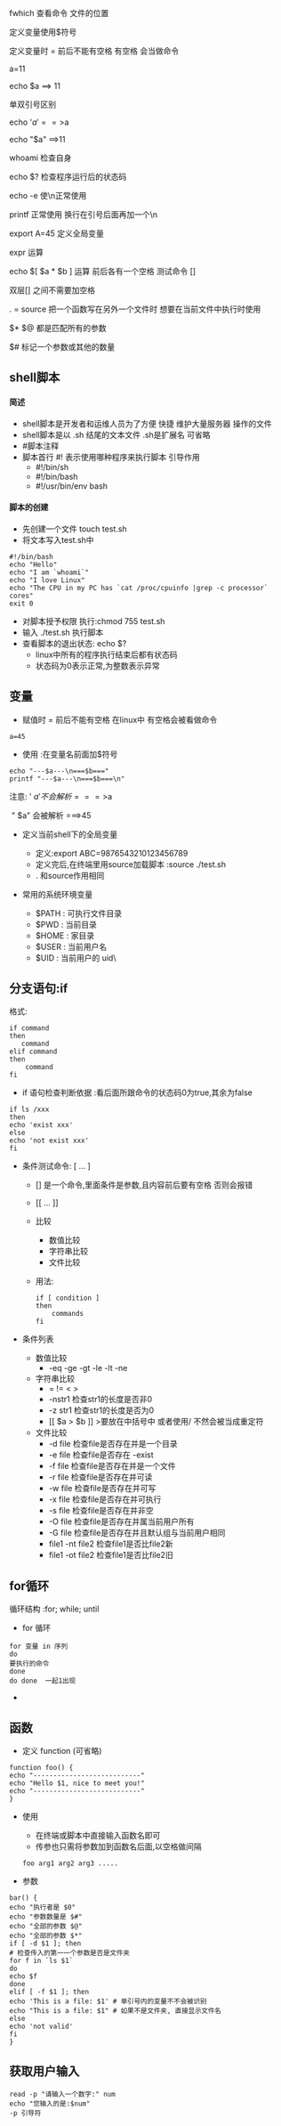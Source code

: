 fwhich  查看命令 文件的位置

定义变量使用$符号

定义变量时 = 前后不能有空格    有空格  会当做命令

a=11

echo $a  ==> 11

单双引号区别

echo '$a' ==>$a  

echo "$a" ==>11

whoami  检查自身

echo   $?   检查程序运行后的状态码

echo  -e  使\n正常使用

printf  正常使用  换行在引号后面再加一个\n

export  A=45  定义全局变量

expr    运算

echo $[ $a  *  $b ]        运算       前后各有一个空格   测试命令  []

双层[] 之间不需要加空格

. = source   把一个函数写在另外一个文件时  想要在当前文件中执行时使用

$*  $@ 都是匹配所有的参数

$#  标记一个参数或其他的数量

## shell脚本

#### 简述

- shell脚本是开发者和运维人员为了方便  快捷 维护大量服务器 操作的文件
- shell脚本是以 .sh 结尾的文本文件  .sh是扩展名 可省略
- #脚本注释
- 脚本首行     #!  表示使用哪种程序来执行脚本  引导作用
  - #!/bin/sh
  - #!/bin/bash
  - #!/usr/bin/env bash

#### 脚本的创建

- 先创建一个文件  touch test.sh
- 将文本写入test.sh中

~~~
#!/bin/bash
echo "Hello"
echo "I am `whoami`"
echo "I love Linux"
echo "The CPU in my PC has `cat /proc/cpuinfo |grep -c processor` cores"
exit 0
~~~

- 对脚本授予权限    执行:chmod 755 test.sh    
- 输入 ./test.sh  执行脚本
- 查看脚本的退出状态: echo $?
  - linux中所有的程序执行结束后都有状态码
  - 状态码为0表示正常,为整数表示异常

## 变量

- 赋值时  =  前后不能有空格   在linux中  有空格会被看做命令

~~~
a=45
~~~

- 使用  :在变量名前面加$符号

~~~
echo "---$a---\n===$b==="
printf "---$a---\n===$b===\n"
~~~

注意: ' $a' 不会解析  ===>$a

​         " $a" 会被解析 ===>45

- 定义当前shell下的全局变量
  - 定义:export ABC=9876543210123456789
  - 定义完后,在终端里用source加载脚本 :source ./test.sh
  - .  和source作用相同

- 常用的系统环境变量
  - $PATH : 可执行文件目录
  - $PWD : 当前目录
  - $HOME : 家目录
  - $USER : 当前用户名
  - $UID : 当前用户的 uid\

## 分支语句:if

格式:

~~~
if command
then 
   command
elif command
then
	command
fi	
~~~

- if 语句检查判断依据 :看后面所跟命令的状态码0为true,其余为false

~~~
if ls /xxx
then
echo 'exist xxx'
else
echo 'not exist xxx'
fi
~~~

- 条件测试命令: [ ... ]

  - [] 是一个命令,里面条件是参数,且内容前后要有空格  否则会报错

  - [[ ... ]]

  - 比较

    - 数值比较
    - 字符串比较
    - 文件比较

  - 用法:

    ~~~
    if [ condition ]
    then
    	commands
    fi
    ~~~

- 条件列表

  - 数值比较
    - -eq   -ge  -gt   -le  -lt  -ne
  - 字符串比较
    - =     !=    <    > 
    - -nstr1      检查str1的⻓度是否非0
    - -z str1       检查str1的⻓度是否为0
    - [[ $a > $b ]] >要放在中括号中  或者使用/  不然会被当成重定符
  - 文件比较
    - -d file 检查file是否存在并是一个目录
    - -e file 检查file是否存在    -exist
    - -f file 检查file是否存在并是一个文件
    - -r file 检查file是否存在并可读
    - -w file 检查file是否存在并可写
    - -x file 检查file是否存在并可执行
    - -s file 检查file是否存在并非空
    - -O file 检查file是否存在并属当前用户所有
    - -G file 检查file是否存在并且默认组与当前用户相同
    - file1 -nt  file2 检查file1是否比file2新
    - file1 -ot  file2 检查file1是否比file2旧

## for循环

循环结构 :for;  while;  until

- for 循环   

~~~
for 变量 in 序列 
do
要执行的命令
done
do done  一起1出现
~~~

- 

## 函数

- 定义  function  (可省略)

~~~
function foo() {
echo "---------------------------"
echo "Hello $1, nice to meet you!"
echo "---------------------------"
}
~~~

- 使用
  - 在终端或脚本中直接输入函数名即可
  - 传参也只需将参数加到函数名后面,以空格做间隔

  ~~~
  foo arg1 arg2 arg3 .....
  ~~~

  

- 参数

~~~
bar() {
echo "执行者是 $0"
echo "参数数量是 $#"
echo "全部的参数 $@"
echo "全部的参数 $*"
if [ -d $1 ]; then
# 检查传入的第一一个参数是否是文件夹
for f in `ls $1`
do
echo $f
done
elif [ -f $1 ]; then
echo 'This is a file: $1' # 单引号内的变量不不会被识别
echo "This is a file: $1" # 如果不是文件夹, 直接显示文件名
else
echo 'not valid'
fi
}
~~~

## 获取用户输入

~~~
read -p "请输入一个数字:" num
echo "您输入的是:$num"
-p 引导符
~~~


